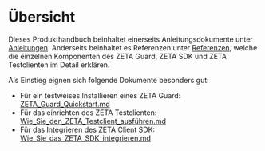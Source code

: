 
# Übersicht

Dieses Produkthandbuch beinhaltet einerseits Anleitungsdokumente unter
[Anleitungen](Anleitungen). Anderseits beinhaltet es Referenzen unter
[Referenzen](Referenzen), welche die einzelnen Komponenten des ZETA Guard,
ZETA SDK und ZETA Testclienten im Detail erklären.

Als Einstieg eignen sich folgende Dokumente besonders gut:

* Für ein testweises Installieren eines ZETA Guard:
   [ZETA_Guard_Quickstart.md](Anleitungen/ZETA_Guard_Quickstart.md)
* Für das einrichten des ZETA Testclienten:
   [Wie_Sie_den_ZETA_Testclient_ausführen.md](Anleitungen/Wie_Sie_den_ZETA_Testclient_ausf%C3%BChren.md)
* Für das Integrieren des ZETA Client SDK:
   [Wie_Sie_das_ZETA_SDK_integrieren.md](Anleitungen/Wie_Sie_das_ZETA_SDK_integrieren.md)
